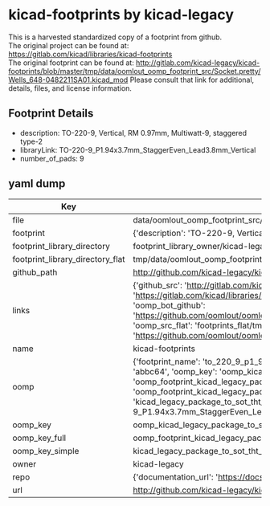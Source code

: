 # kicad-footprints by kicad-legacy  
This is a harvested standardized copy of a footprint from github.  
The original project can be found at:  
https://gitlab.com/kicad/libraries/kicad-footprints  
The original footprint can be found at:
http://gitlab.com/kicad-legacy/kicad-footprints/blob/master/tmp/data/oomlout_oomp_footprint_src/Socket.pretty/Wells_648-0482211SA01.kicad_mod
Please consult that link for additional, details, files, and license information.  
## Footprint Details
* description: TO-220-9, Vertical, RM 0.97mm, Multiwatt-9, staggered type-2  
* libraryLink: TO-220-9_P1.94x3.7mm_StaggerEven_Lead3.8mm_Vertical  
* number_of_pads: 9  
## yaml dump  
| Key | Value |  
| --- | --- |  
| file | data/oomlout_oomp_footprint_src/kicad-footprints/Package_TO_SOT_THT.pretty/TO-220-9_P1.94x3.7mm_StaggerEven_Lead3.8mm_Vertical.kicad_mod |  
| footprint | {'description': 'TO-220-9, Vertical, RM 0.97mm, Multiwatt-9, staggered type-2', 'libraryLink': 'TO-220-9_P1.94x3.7mm_StaggerEven_Lead3.8mm_Vertical', 'number_of_pads': 9} |  
| footprint_library_directory | footprint_library_owner/kicad-legacy_kicad-footprints |  
| footprint_library_directory_flat | tmp/data/oomlout_oomp_footprint_src/footprints_flat/kicad_legacy_package_to_sot_tht_to_220_9_p1_94x3_7mm_staggereven_lead3_8mm_vertical/working |  
| github_path | http://github.com/kicad-legacy/kicad-footprints/blob/master/tmp/data/oomlout_oomp_footprint_src/Package_TO_SOT_THT.pretty/TO-220-9_P1.94x3.7mm_StaggerEven_Lead3.8mm_Vertical.kicad_mod |  
| links | {'github_src': 'http://gitlab.com/kicad-legacy/kicad-footprints/blob/master/tmp/data/oomlout_oomp_footprint_src/Socket.pretty/Wells_648-0482211SA01.kicad_mod', 'github_src_repo': 'https://gitlab.com/kicad/libraries/kicad-footprints', 'oomp_bot': 'tmp/data/oomlout_oomp_footprint_src/footprints/kicad_legacy_package_to_sot_tht_to_220_9_p1_94x3_7mm_staggereven_lead3_8mm_vertical/working', 'oomp_bot_github': 'https://github.com/oomlout/oomlout_oomp_footprint_bot/tree/main/tmp/data/oomlout_oomp_footprint_src/footprints/kicad_legacy_package_to_sot_tht_to_220_9_p1_94x3_7mm_staggereven_lead3_8mm_vertical/working', 'oomp_src_flat': 'footprints_flat/tmp/data/oomlout_oomp_footprint_src/footprints_flat/kicad_legacy_package_to_sot_tht_to_220_9_p1_94x3_7mm_staggereven_lead3_8mm_vertical/working', 'oomp_src_flat_github': 'https://github.com/oomlout/oomlout_oomp_footprint_src/tree/main/tmp/data/oomlout_oomp_footprint_src/footprints_flat/kicad_legacy_package_to_sot_tht_to_220_9_p1_94x3_7mm_staggereven_lead3_8mm_vertical/working'} |  
| name | kicad-footprints |  
| oomp | {'footprint_name': 'to_220_9_p1_94x3_7mm_staggereven_lead3_8mm_vertical', 'library_name': 'package_to_sot_tht', 'md5': 'abbc64c11a6ed703bc888a80c6b138a9', 'md5_10': 'abbc64c11a', 'md5_5': 'abbc6', 'md5_6': 'abbc64', 'oomp_key': 'oomp_kicad_legacy_package_to_sot_tht_to_220_9_p1_94x3_7mm_staggereven_lead3_8mm_vertical', 'oomp_key_extra': 'oomp_footprint_kicad_legacy_package_to_sot_tht_to_220_9_p1_94x3_7mm_staggereven_lead3_8mm_vertical', 'oomp_key_full': 'oomp_footprint_kicad_legacy_package_to_sot_tht_to_220_9_p1_94x3_7mm_staggereven_lead3_8mm_vertical_abbc64', 'oomp_key_simple': 'kicad_legacy_package_to_sot_tht_to_220_9_p1_94x3_7mm_staggereven_lead3_8mm_vertical', 'original_filename': 'data/oomlout_oomp_footprint_src/kicad-footprints/Package_TO_SOT_THT.pretty/TO-220-9_P1.94x3.7mm_StaggerEven_Lead3.8mm_Vertical.kicad_mod', 'owner_name': 'kicad_legacy'} |  
| oomp_key | oomp_kicad_legacy_package_to_sot_tht_to_220_9_p1_94x3_7mm_staggereven_lead3_8mm_vertical |  
| oomp_key_full | oomp_footprint_kicad_legacy_package_to_sot_tht_to_220_9_p1_94x3_7mm_staggereven_lead3_8mm_vertical |  
| oomp_key_simple | kicad_legacy_package_to_sot_tht_to_220_9_p1_94x3_7mm_staggereven_lead3_8mm_vertical |  
| owner | kicad-legacy |  
| repo | {'documentation_url': 'https://docs.github.com/rest/repos/repos#get-a-repository', 'message': 'Not Found'} |  
| url | http://github.com/kicad-legacy/kicad-footprints |  

